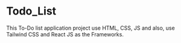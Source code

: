 # Todo_List
This To-Do list application project use HTML, CSS, JS and also, use Tailwind CSS and React JS as the Frameworks.
